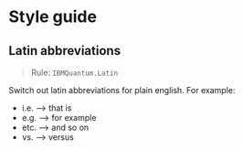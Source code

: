 # Style guide

## Latin abbreviations

> Rule: `IBMQuantum.Latin`

Switch out latin abbreviations for plain english. For example:

- i.e. --> that is
- e.g. --> for example
- etc. --> and so on
- vs.  --> versus
